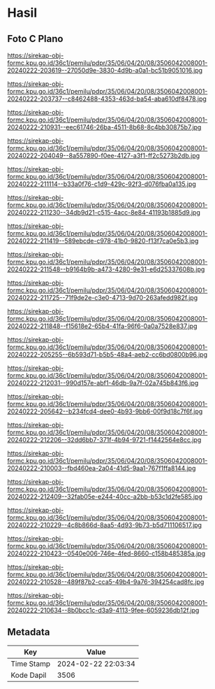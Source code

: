 # Hasil

## Foto C Plano

https://sirekap-obj-formc.kpu.go.id/36c1/pemilu/pdpr/35/06/04/20/08/3506042008001-20240222-203619--27050d9e-3830-4d9b-a0a1-bc51b9051016.jpg

https://sirekap-obj-formc.kpu.go.id/36c1/pemilu/pdpr/35/06/04/20/08/3506042008001-20240222-203737--c8462488-4353-463d-ba54-aba610df8478.jpg

https://sirekap-obj-formc.kpu.go.id/36c1/pemilu/pdpr/35/06/04/20/08/3506042008001-20240222-210931--eec61746-26ba-4511-8b68-8c4bb30875b7.jpg

https://sirekap-obj-formc.kpu.go.id/36c1/pemilu/pdpr/35/06/04/20/08/3506042008001-20240222-204049--8a557890-f0ee-4127-a3f1-ff2c5273b2db.jpg

https://sirekap-obj-formc.kpu.go.id/36c1/pemilu/pdpr/35/06/04/20/08/3506042008001-20240222-211114--b33a0f76-c1d9-429c-92f3-d076fba0a135.jpg

https://sirekap-obj-formc.kpu.go.id/36c1/pemilu/pdpr/35/06/04/20/08/3506042008001-20240222-211230--34db9d21-c515-4acc-8e84-41193b1885d9.jpg

https://sirekap-obj-formc.kpu.go.id/36c1/pemilu/pdpr/35/06/04/20/08/3506042008001-20240222-211419--589ebcde-c978-41b0-9820-f13f7ca0e5b3.jpg

https://sirekap-obj-formc.kpu.go.id/36c1/pemilu/pdpr/35/06/04/20/08/3506042008001-20240222-211548--b9164b9b-a473-4280-9e31-e6d25337608b.jpg

https://sirekap-obj-formc.kpu.go.id/36c1/pemilu/pdpr/35/06/04/20/08/3506042008001-20240222-211725--71f9de2e-c3e0-4713-9d70-263afedd982f.jpg

https://sirekap-obj-formc.kpu.go.id/36c1/pemilu/pdpr/35/06/04/20/08/3506042008001-20240222-211848--f15618e2-65b4-41fa-96f6-0a0a7528e837.jpg

https://sirekap-obj-formc.kpu.go.id/36c1/pemilu/pdpr/35/06/04/20/08/3506042008001-20240222-205255--6b593d71-b5b5-48a4-aeb2-cc6bd0800b96.jpg

https://sirekap-obj-formc.kpu.go.id/36c1/pemilu/pdpr/35/06/04/20/08/3506042008001-20240222-212031--990d157e-abf1-46db-9a7f-02a745b843f6.jpg

https://sirekap-obj-formc.kpu.go.id/36c1/pemilu/pdpr/35/06/04/20/08/3506042008001-20240222-205642--b234fcd4-dee0-4b93-9bb6-00f9d18c7f6f.jpg

https://sirekap-obj-formc.kpu.go.id/36c1/pemilu/pdpr/35/06/04/20/08/3506042008001-20240222-212206--32dd6bb7-371f-4b94-9721-f1442564e8cc.jpg

https://sirekap-obj-formc.kpu.go.id/36c1/pemilu/pdpr/35/06/04/20/08/3506042008001-20240222-210003--fbd460ea-2a04-41d5-9aa1-767f1ffa8144.jpg

https://sirekap-obj-formc.kpu.go.id/36c1/pemilu/pdpr/35/06/04/20/08/3506042008001-20240222-212409--32fab05e-e244-40cc-a2bb-b53c1d2fe585.jpg

https://sirekap-obj-formc.kpu.go.id/36c1/pemilu/pdpr/35/06/04/20/08/3506042008001-20240222-210229--4c8b866d-8aa5-4d93-9b73-b5d711106517.jpg

https://sirekap-obj-formc.kpu.go.id/36c1/pemilu/pdpr/35/06/04/20/08/3506042008001-20240222-210423--0540e006-746e-4fed-8660-c158b485385a.jpg

https://sirekap-obj-formc.kpu.go.id/36c1/pemilu/pdpr/35/06/04/20/08/3506042008001-20240222-210528--489f87b2-cca5-49b4-9a76-394254cad8fc.jpg

https://sirekap-obj-formc.kpu.go.id/36c1/pemilu/pdpr/35/06/04/20/08/3506042008001-20240222-210634--8b0bcc1c-d3a9-4113-9fee-6059236db12f.jpg


## Metadata

| Key        | Value               |
| ---------- | ------------------- |
| Time Stamp | 2024-02-22 22:03:34 |
| Kode Dapil | 3506                |



